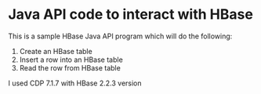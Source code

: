 # Java API code to interact with HBase

This is a sample HBase Java API program which will do the following:

1) Create an HBase table
2) Insert a row into an HBase table
3) Read the row from HBase table

I used CDP 7.1.7 with HBase 2.2.3 version